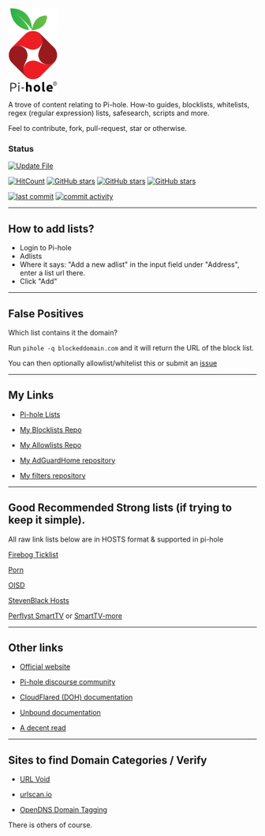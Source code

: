 <img src="https://raw.githubusercontent.com/SystemJargon/pi-hole/main/images/pi-hole-image-transp.png" width="100" position="center">
  
<!-- # Pi-hole -->

A trove of content relating to Pi-hole. How-to guides, blocklists, whitelists, regex (regular expression) lists, safesearch, scripts and more. 

Feel to contribute, fork, pull-request, star or otherwise.

### Status

[![Update File](https://github.com/SystemJargon/pi-hole/actions/workflows/update-ticked-hosts.yml/badge.svg)](https://github.com/SystemJargon/filters/actions/workflows/update-ticked-hosts.yml)

[![HitCount](https://hits.dwyl.com/systemjargon/pi-hole.svg?style=flat&show=unique)](http://hits.dwyl.com/systemjargon/pi-hole) [![GitHub stars](https://img.shields.io/github/stars/systemjargon/pi-hole)](https://github.com/systemjargon/pi-hole/stargazers) [![GitHub stars](https://img.shields.io/github/forks/systemjargon/pi-hole)](https://github.com/systemjargon/pi-hole/stargazers) [![GitHub stars](https://img.shields.io/github/issues/systemjargon/pi-hole)](https://github.com/systemjargon/pi-hole/stargazers)


[![last commit](https://img.shields.io/github/last-commit/SystemJargon/pi-hole.svg)](https://github.com/SystemJargon/pi-hole/commits/master)
[![commit activity](https://img.shields.io/github/commit-activity/y/SystemJargon/pi-hole.svg)](https://github.com/SystemJargon/pi-hole/commits/master)

----

## How to add lists?

* Login to Pi-hole
* Adlists
* Where it says: "Add a new adlist" in the input field under "Address", enter a list url there.
* Click "Add" 

----

## False Positives

Which list contains it the domain?

Run ```pihole -q blockeddomain.com``` and it will return the URL of the block list.

You can then optionally allowlist/whitelist this or submit an [issue](https://github.com/SystemJargon/pi-hole/issues/new/choose)

----

## My Links 

* [Pi-hole Lists](https://github.com/SystemJargon/pi-hole/tree/main/lists)

* [My Blocklists Repo](https://github.com/SystemJargon/blocklists)

* [My Allowlists Repo](https://github.com/SystemJargon/allowlists)

* [My AdGuardHome repository](https://github.com/SystemJargon/AdGuardHome)

* [My filters repository](https://github.com/SystemJargon/filters)

----

## Good Recommended Strong lists (if trying to keep it simple). 

All raw link lists below are in HOSTS format & supported in pi-hole

[Firebog Ticklist](https://raw.githubusercontent.com/SystemJargon/pi-hole/main/firebog-ticklist-hosts.txt)

[Porn](https://raw.githubusercontent.com/SystemJargon/blocklists/main/lists/categories/adult/porn-multi-lists-combo.txt)

[OISD](https://dbl.oisd.nl/)

[StevenBlack Hosts](https://raw.githubusercontent.com/StevenBlack/hosts/master/hosts)

[Perflyst SmartTV](https://raw.githubusercontent.com/Perflyst/PiHoleBlocklist/master/SmartTV.txt) or [SmartTV-more](https://raw.githubusercontent.com/SystemJargon/blocklists/main/lists/categories/telemetry/SmartTV-more.txt)

----



## Other links

* [Official website](https://pi-hole.net/)

* [Pi-hole discourse community](https://discourse.pi-hole.net/)

* [CloudFlared (DOH) documentation](https://docs.pi-hole.net/guides/dns/cloudflared/)

* [Unbound documentation](https://docs.pi-hole.net/guides/dns/unbound/)

* [A decent read](https://obutterbach.medium.com/unlock-the-full-potential-of-pihole-e795342e0e36)

<!-- 
* [OISD](https://oisd.nl/)

* [Firebog - Blocklist Collection](https://v.firebog.net/hosts/lists.php)

* [StevenBlack Hosts list](https://raw.githubusercontent.com/StevenBlack/hosts/master/hosts) *Note: May have some false positives, you may need to whitelist some hosts. Uses hosts format.

-->
----

## Sites to find Domain Categories / Verify

* [URL Void](https://www.urlvoid.com)

* [urlscan.io](https://www.urlscan.io)

* [OpenDNS Domain Tagging](https://community.opendns.com/domaintagging/)

There is others of course.
